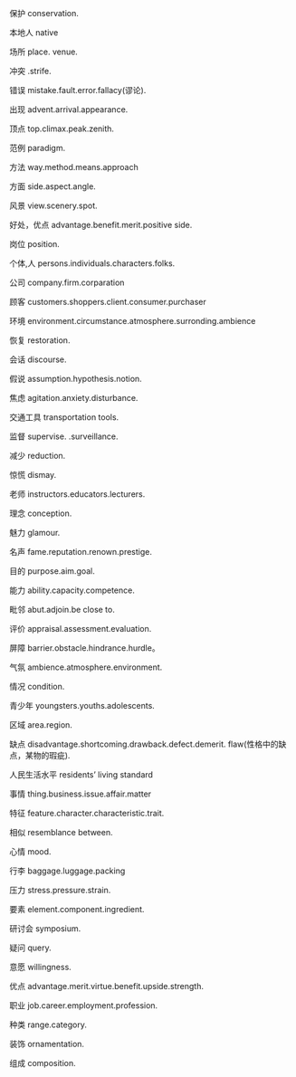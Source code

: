 保护 conservation.

本地人 native

场所 place. venue.

冲突 .strife.
 
错误 mistake.fault.error.fallacy(谬论).

出现 advent.arrival.appearance.

顶点 top.climax.peak.zenith.

范例 paradigm.

方法 way.method.means.approach

方面 side.aspect.angle.

风景 view.scenery.spot.

好处，优点 advantage.benefit.merit.positive side.

岗位 position.

个体,人 persons.individuals.characters.folks.

公司 company.firm.corparation

顾客 customers.shoppers.client.consumer.purchaser

环境 environment.circumstance.atmosphere.surronding.ambience

恢复 restoration.

会话 discourse.

假说 assumption.hypothesis.notion.

焦虑 agitation.anxiety.disturbance.

交通工具 transportation tools.

监督 supervise.  .surveillance.

减少 reduction.

惊慌 dismay.

老师 instructors.educators.lecturers.

理念 conception.

魅力 glamour.

名声 fame.reputation.renown.prestige.

目的 purpose.aim.goal.

能力 ability.capacity.competence.

毗邻 abut.adjoin.be close to.

评价 appraisal.assessment.evaluation.

屏障 barrier.obstacle.hindrance.hurdle。

气氛 ambience.atmosphere.environment.

情况 condition.

青少年 youngsters.youths.adolescents.

区域 area.region.

缺点 disadvantage.shortcoming.drawback.defect.demerit. flaw(性格中的缺点，某物的瑕疵).

人民生活水平 residents’ living standard 

事情 thing.business.issue.affair.matter

特征 feature.character.characteristic.trait.

相似  resemblance between.

心情 mood.

行李 baggage.luggage.packing

压力 stress.pressure.strain.

要素 element.component.ingredient.

研讨会 symposium.

疑问 query.

意愿 willingness.

优点 advantage.merit.virtue.benefit.upside.strength.

职业 job.career.employment.profession.

种类 range.category.

装饰 ornamentation.

组成 composition.

